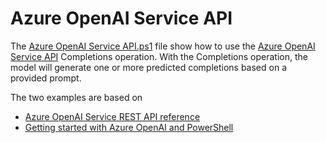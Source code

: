# Azure OpenAI Service API

The [Azure OpenAI Service API.ps1](Azure%20OpenAI%20Service%20API.ps1) file show how to use the [Azure OpenAI Service API](https://learn.microsoft.com/en-us/azure/cognitive-services/openai/reference) Completions operation. With the Completions operation, the model will generate one or more predicted completions based on a provided prompt. 

The two examples are based on
- [Azure OpenAI Service REST API reference](https://learn.microsoft.com/en-us/azure/cognitive-services/openai/reference)
- [Getting started with Azure OpenAI and PowerShell](https://alexholmeset.blog/2023/02/09/getting-started-with-azure-openai-and-powershell/)